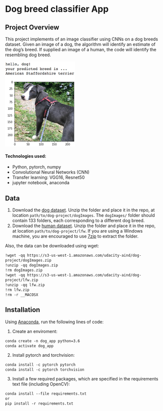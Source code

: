 [//]: # (Image References)

[image1]: ./images/sample_dog_output.png "Sample Output"

# Dog breed classifier App

## Project Overview

This project implements of an image classifier using CNNs on a dog breeds dataset. Given an image of a dog, the algorithm will identify an estimate of the dog’s breed. If supplied an image of a human, the code will identify the resembling dog breed.  

![Sample Output][image1]

#### Technologies used:

* Python, pytorch, numpy
* Convolutional Neural Networks (CNN)
* Transfer learning: VGG16, Resnet50
* jupyter notebook, anaconda

## Data

1. Download the [dog dataset](https://s3-us-west-1.amazonaws.com/udacity-aind/dog-project/dogImages.zip).  Unzip the folder and place it in the repo, at location `path/to/dog-project/dogImages`.  The `dogImages/` folder should contain 133 folders, each corresponding to a different dog breed.
2. Download the [human dataset](http://vis-www.cs.umass.edu/lfw/lfw.tgz).  Unzip the folder and place it in the repo, at location `path/to/dog-project/lfw`. If you are using a Windows machine, you are encouraged to use [7zip](http://www.7-zip.org/) to extract the folder.

Also, the data can be downloaded using wget:

```
!wget -qq https://s3-us-west-1.amazonaws.com/udacity-aind/dog-project/dogImages.zip
!unzip -qq dogImages.zip
!rm dogImages.zip
!wget -qq https://s3-us-west-1.amazonaws.com/udacity-aind/dog-project/lfw.zip
!unzip -qq lfw.zip
!rm lfw.zip
!rm -r __MACOSX
```

## Installation

Using [Anaconda](https://www.anaconda.com/products/individual), run the following lines of code:

1. Create an enviroment:
```
conda create -n dog_app python=3.6
conda activate dog_app
```

2. Install pytorch and torchvision:
```
conda install -c pytorch pytorch
conda install -c pytorch torchvision
```

3. Install a few required packages, which are specified in the requirements text file (including OpenCV):
```
conda install --file requirements.txt
or
pip install -r requirements.txt
```
